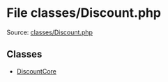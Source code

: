 File classes/Discount.php
=========

Source: [classes/Discount.php](https://github.com/PrestaShop/PrestaShop/blob/1.5.3.1/classes/Discount.php)


Classes
-------

* [DiscountCore](class.DiscountCore.md)


